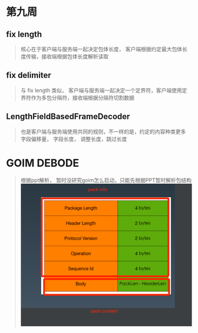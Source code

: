 # 第九周

## fix length
> 核心在于客户端与服务端一起决定包体长度， 客户端根据约定最大包体长度传输，接收端根据包体长度解析读取


## fix delimiter
> 与 fix length 类似， 客户端与服务端一起决定一个定界符，客户端使用定界符作为多包分隔符，接收端根据分隔符切割数据

## LengthFieldBasedFrameDecoder
> 也是客户端与服务端使用共同的规则，不一样的是，约定的内容种类更多 字段偏移量， 字段长度， 调整长度，跳过长度


# GOIM DEBODE
> 根据ppt解析， 暂时没研究goim怎么启动，只能先根据PPT暂时解析包结构
![img.png](img1.png)